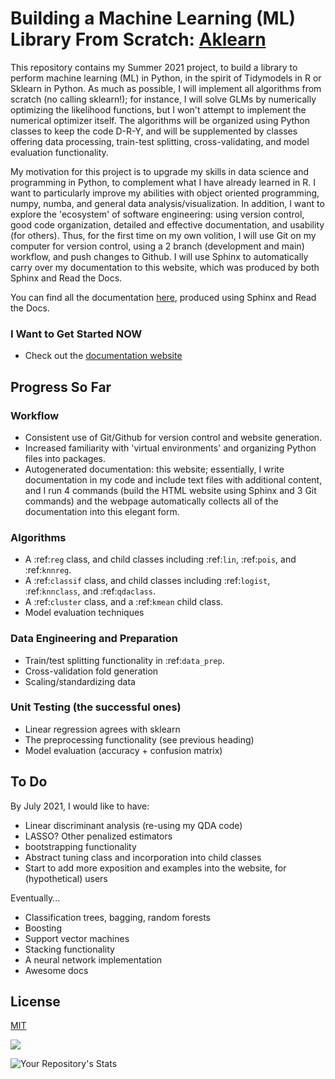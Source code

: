 # Building a Machine Learning (ML) Library From Scratch: [Aklearn](https://akprasadan.github.io/Summer2021ML/index.html)

This repository contains my Summer 2021 project, to build a library to perform machine learning (ML) in Python, in the spirit of Tidymodels in R or Sklearn in Python. As much as possible, I will implement all algorithms from scratch (no calling sklearn!); for instance, I will solve GLMs by numerically optimizing the likelihood functions, but I won't attempt to implement the numerical optimizer itself. The algorithms will be organized using Python classes to keep the code D-R-Y, and will be supplemented by classes offering data processing, train-test splitting, cross-validating, and model evaluation functionality.

My motivation for this project is to upgrade my skills in data science and programming in Python, to complement what I have already learned in R. I want to particularly improve my abilities with object oriented programming, numpy, numba, and general data analysis/visualization. In addition, I want to explore the 'ecosystem' of software engineering: using version control, good code organization, detailed and effective documentation, and usability (for others). Thus, for the first time on my own volition, I will use Git on my computer for version control, using a 2 branch (development and main) workflow, and push changes to Github. I will use Sphinx to automatically carry over my documentation to this website, which was produced by both Sphinx and Read the Docs. 

You can find all the documentation [here](https://akprasadan.github.io/Summer2021ML/index.html), produced using Sphinx and Read the Docs.

### I Want to Get Started NOW

- Check out the [documentation website](https://akprasadan.github.io/Summer2021ML/index.html)


## Progress So Far 


### Workflow

- Consistent use of Git/Github for version control and website generation.
- Increased familiarity with 'virtual environments' and organizing Python files into packages.
- Autogenerated documentation: this website; essentially, I write documentation in my code and include text files with additional content, and I run 4 commands (build the HTML website using Sphinx and 3 Git commands) and the webpage automatically collects all of the documentation into this elegant form.

### Algorithms

- A :ref:`reg` class, and child classes including :ref:`lin`, :ref:`pois`, and :ref:`knnreg`.
- A :ref:`classif` class, and child classes including :ref:`logist`, :ref:`knnclass`, and :ref:`qdaclass`.
- A :ref:`cluster` class, and a :ref:`kmean` child class.
- Model evaluation techniques

### Data Engineering and Preparation

- Train/test splitting functionality in :ref:`data_prep`.
- Cross-validation fold generation
- Scaling/standardizing data

### Unit Testing (the successful ones)

- Linear regression agrees with sklearn 
- The preprocessing functionality (see previous heading)
- Model evaluation (accuracy + confusion matrix)


## To Do

By July 2021, I would like to have:

- Linear discriminant analysis (re-using my QDA code)
- LASSO? Other penalized estimators
-  bootstrapping functionality
- Abstract tuning class and incorporation into child classes
- Start to add more exposition and examples into the website, for (hypothetical) users

Eventually...

- Classification trees, bagging, random forests
- Boosting
- Support vector machines
- Stacking functionality
- A neural network implementation
- Awesome docs


## License
[MIT](https://choosealicense.com/licenses/mit/)

![](https://github.com/akprasadan/aklearn/workflows/Project%20Tests/badge.svg)

![Your Repository's Stats](https://github-readme-stats.vercel.app/api?username=akprasadan&show_icons=true)

